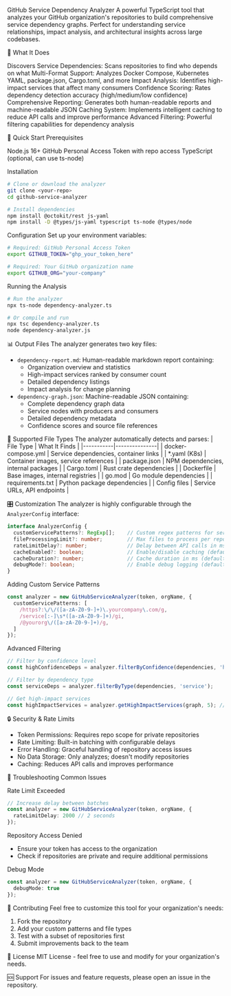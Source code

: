 GitHub Service Dependency Analyzer
A powerful TypeScript tool that analyzes your GitHub organization's repositories to build comprehensive service dependency graphs. Perfect for understanding service relationships, impact analysis, and architectural insights across large codebases.

🎯 What It Does

Discovers Service Dependencies: Scans repositories to find who depends on what
Multi-Format Support: Analyzes Docker Compose, Kubernetes YAML, package.json, Cargo.toml, and more
Impact Analysis: Identifies high-impact services that affect many consumers
Confidence Scoring: Rates dependency detection accuracy (high/medium/low confidence)
Comprehensive Reporting: Generates both human-readable reports and machine-readable JSON
Caching System: Implements intelligent caching to reduce API calls and improve performance
Advanced Filtering: Powerful filtering capabilities for dependency analysis

🚀 Quick Start
Prerequisites

Node.js 16+
GitHub Personal Access Token with repo access
TypeScript (optional, can use ts-node)

Installation
```bash
# Clone or download the analyzer
git clone <your-repo>
cd github-service-analyzer

# Install dependencies
npm install @octokit/rest js-yaml
npm install -D @types/js-yaml typescript ts-node @types/node
```

Configuration
Set up your environment variables:
```bash
# Required: GitHub Personal Access Token
export GITHUB_TOKEN="ghp_your_token_here"

# Required: Your GitHub organization name
export GITHUB_ORG="your-company"
```

Running the Analysis
```bash
# Run the analyzer
npx ts-node dependency-analyzer.ts

# Or compile and run
npx tsc dependency-analyzer.ts
node dependency-analyzer.js
```

📊 Output Files
The analyzer generates two key files:
- `dependency-report.md`: Human-readable markdown report containing:
  - Organization overview and statistics
  - High-impact services ranked by consumer count
  - Detailed dependency listings
  - Impact analysis for change planning
- `dependency-graph.json`: Machine-readable JSON containing:
  - Complete dependency graph data
  - Service nodes with producers and consumers
  - Detailed dependency metadata
  - Confidence scores and source file references

🔧 Supported File Types
The analyzer automatically detects and parses:
| File Type | What It Finds |
|-----------|---------------|
| docker-compose.yml | Service dependencies, container links |
| *.yaml (K8s) | Container images, service references |
| package.json | NPM dependencies, internal packages |
| Cargo.toml | Rust crate dependencies |
| Dockerfile | Base images, internal registries |
| go.mod | Go module dependencies |
| requirements.txt | Python package dependencies |
| Config files | Service URLs, API endpoints |

🎛️ Customization
The analyzer is highly configurable through the `AnalyzerConfig` interface:

```typescript
interface AnalyzerConfig {
  customServicePatterns?: RegExp[];    // Custom regex patterns for service detection
  fileProcessingLimit?: number;        // Max files to process per repo (default: 50)
  rateLimitDelay?: number;             // Delay between API calls in ms (default: 1000)
  cacheEnabled?: boolean;              // Enable/disable caching (default: true)
  cacheDuration?: number;              // Cache duration in ms (default: 3600000)
  debugMode?: boolean;                 // Enable debug logging (default: false)
}
```

Adding Custom Service Patterns
```typescript
const analyzer = new GitHubServiceAnalyzer(token, orgName, {
  customServicePatterns: [
    /https?:\/\/([a-zA-Z0-9-]+)\.yourcompany\.com/g,
    /service[:-]\s*([a-zA-Z0-9-]+)/gi,
    /@yourorg\/([a-zA-Z0-9-]+)/g,
  ]
});
```

Advanced Filtering
```typescript
// Filter by confidence level
const highConfidenceDeps = analyzer.filterByConfidence(dependencies, 'high');

// Filter by dependency type
const serviceDeps = analyzer.filterByType(dependencies, 'service');

// Get high-impact services
const highImpactServices = analyzer.getHighImpactServices(graph, 5); // threshold: 5 consumers
```

🔒 Security & Rate Limits

- Token Permissions: Requires repo scope for private repositories
- Rate Limiting: Built-in batching with configurable delays
- Error Handling: Graceful handling of repository access issues
- No Data Storage: Only analyzes; doesn't modify repositories
- Caching: Reduces API calls and improves performance

🐛 Troubleshooting
Common Issues

Rate Limit Exceeded
```typescript
// Increase delay between batches
const analyzer = new GitHubServiceAnalyzer(token, orgName, {
  rateLimitDelay: 2000 // 2 seconds
});
```

Repository Access Denied
- Ensure your token has access to the organization
- Check if repositories are private and require additional permissions

Debug Mode
```typescript
const analyzer = new GitHubServiceAnalyzer(token, orgName, {
  debugMode: true
});
```

🤝 Contributing
Feel free to customize this tool for your organization's needs:

1. Fork the repository
2. Add your custom patterns and file types
3. Test with a subset of repositories first
4. Submit improvements back to the team

📝 License
MIT License - feel free to use and modify for your organization's needs.

🆘 Support
For issues and feature requests, please open an issue in the repository.
